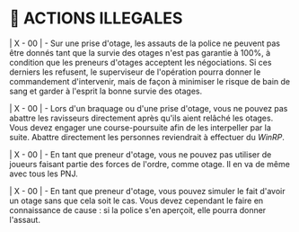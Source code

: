 # 🔪 ACTIONS ILLEGALES

\| X - 00 | - Sur une prise d'otage, les assauts de la police ne peuvent pas être donnés tant que la survie des otages n'est pas garantie à 100%, à condition que les preneurs d'otages acceptent les négociations. Si ces derniers les refusent, le superviseur de l'opération pourra donner le commandement d'intervenir, mais de façon à minimiser le risque de bain de sang et garder à l'esprit la bonne survie des otages.

\| X - 00 | - Lors d'un braquage ou d'une prise d'otage, vous ne pouvez pas abattre les ravisseurs directement après qu'ils aient relâché les otages. Vous devez engager une course-poursuite afin de les interpeller par la suite. Abattre directement les personnes reviendrait à effectuer du _WinRP_.

\| X - 00 | - En tant que preneur d'otage, vous ne pouvez pas utiliser de joueurs faisant partie des forces de l'ordre, comme otage. Il en va de même avec tous les PNJ.

\| X - 00 | - En tant que preneur d'otage, vous pouvez simuler le fait d'avoir un otage sans que cela soit le cas. Vous devez cependant le faire en connaissance de cause : si la police s'en aperçoit, elle pourra donner l'assaut.
